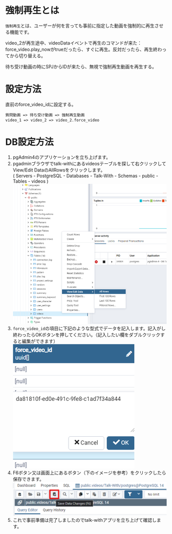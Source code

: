 # 強制再生とは
`強制再生`とは、ユーザーが何を言っても事前に指定した動画を強制的に再生させる機能です。

video_2が再生途中、videoDataイベントで再生のコマンドが来た：
force_video.play_nowがtrueだったら、すぐに再生。反対だったら、再生終わってから切り替える。

待ち受け動画の時にSPJからIDが来たら、無視で強制再生動画を再生する。

# 設定方法
直前のforce_video_idに設定する。
```
質問動画 => 待ち受け動画 => 強制再生動画
video_1 => video_2 => video_2.force_video
```

# DB設定方法
1. pgAdmin4のアプリケーションを立ち上げます。
2. pgadminブラウザでtalk-withにあるvideosテーブルを探して右クリックしてView/Edit DataのAllRowsをクリックします。    
  ( Servers - PostgreSQL - Databases - Talk-With - Schemas - public - Tables - videos )
  ![強制再生画面1](./images/pg/pgadmin/open_the_videos_table.png)
3. `force_video_id`の項目に下記のような型式でデータを記入します。記入がし終わったらOKボタンを押してください。（記入したい欄をダブルクリックすると編集ができます）   
  ![強制再生画面2](./images/pg/functional_description_Img/force_video_id/force_video_id_list.png)    
4. F6ボタン又は画面上にあるボタン（下のイメージを参考）をクリックしたら保存できます。
  ![強制再生画面3](./images/pg/pgadmin/save_data(F6).png)    
5. これで事前準備は完了しましたのでtalk-withアプリを立ち上げて確認します。